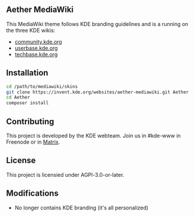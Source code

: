 ## Aether MediaWiki

This MediaWiki theme follows KDE branding guidelines and is a running
on the three KDE wikis:

+ [community.kde.org](https://community.kde.org)
+ [userbase.kde.org](https://userbase.kde.org)
+ [techbase.kde.org](https://techbase.kde.org)

## Installation

```bash
cd /path/to/mediawiki/skins
git clone https://invent.kde.org/websites/aether-mediawiki.git Aether
cd Aether
composer install
```

## Contributing 

This project is developed by the KDE webteam. Join us in #kde-www in Freenode or
in [Matrix](https://webchat.kde.org/#/room/#freenode_#kde-www:matrix.org).

## License

This project is licensied under AGPl-3.0-or-later.

## Modifications

* No longer contains KDE branding (it's all personalized)
